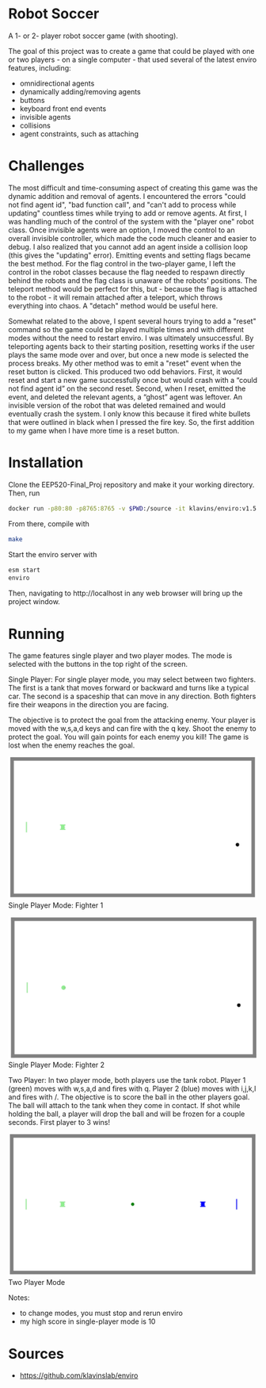 # Robot Soccer
A 1- or 2- player robot soccer game (with shooting).

The goal of this project was to create a game that could be played with one or two players - on a single computer - that used several of the latest enviro features, including: 
- omnidirectional agents
- dynamically adding/removing agents
- buttons
- keyboard front end events
- invisible agents
- collisions
- agent constraints, such as attaching

# Challenges
The most difficult and time-consuming aspect of creating this game was the dynamic addition and removal of agents. I encountered the errors "could not find agent id", "bad function call", and "can't add to process while updating" countless times while trying to add or remove agents. At first, I was handling much of the control of the system with the "player one" robot class. Once invisible agents were an option, I moved the control to an overall invisible controller, which made the code much cleaner and easier to debug. I also realized that you cannot add an agent inside a collision loop (this gives the "updating" error). Emitting events and setting flags became the best method. For the flag control in the two-player game, I left the control in the robot classes because the flag needed to respawn directly behind the robots and the flag class is unaware of the robots' positions. The teleport method would be perfect for this, but - because the flag is attached to the robot - it will remain attached after a teleport, which throws everything into chaos. A "detach" method would be useful here. 

Somewhat related to the above, I spent several hours trying to add a "reset" command so the game could be played multiple times and with different modes without the need to restart enviro. I was ultimately unsuccessful. By teleporting agents back to their starting position, resetting works if the user plays the same mode over and over, but once a new mode is selected the process breaks. My other method was to emit a "reset" event when the reset button is clicked. This produced two odd behaviors. First, it would reset and start a new game successfully once but would crash with a “could not find agent id” on the second reset. Second, when I reset, emitted the event, and deleted the relevant agents, a “ghost” agent was leftover. An invisible version of the robot that was deleted remained and would eventually crash the system. I only know this because it fired white bullets that were outlined in black when I pressed the fire key. So, the first addition to my game when I have more time is a reset button.

# Installation
Clone the EEP520-Final_Proj repository and make it your working directory.
Then, run 

```bash
docker run -p80:80 -p8765:8765 -v $PWD:/source -it klavins/enviro:v1.5 bash
```
From there, compile with
```bash
make
```
Start the enviro server with 
```bash
esm start
enviro
```
Then, navigating to http://localhost in any web browser will bring up the project window.

# Running
The game features single player and two player modes. The mode is selected with the buttons in the top right of the screen.

Single Player:
For single player mode, you may select between two fighters. The first is a tank that moves forward or backward and turns like a typical car. The second is a spaceship that can move in any direction. Both fighters fire their weapons in the direction you are facing.

The objective is to protect the goal from the attacking enemy. Your player is moved with the w,s,a,d keys and can fire with the q key. Shoot the enemy to protect the goal. You will gain points for each enemy you kill! The game is lost when the enemy reaches the goal.

![two](single-player_1.png)
Single Player Mode: Fighter 1

![two](single-player_2.png)
Single Player Mode: Fighter 2

Two Player:
In two player mode, both players use the tank robot. Player 1 (green) moves with w,s,a,d and fires with q. Player 2 (blue) moves with i,j,k,l and fires with /. The objective is to score the ball in the other players goal. The ball will attach to the tank when they come in contact. If shot while holding the ball, a player will drop the ball and will be frozen for a couple seconds. First player to 3 wins!

![two](two-player.png)
Two Player Mode

Notes:
- to change modes, you must stop and rerun enviro
- my high score in single-player mode is 10

# Sources
- https://github.com/klavinslab/enviro

